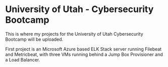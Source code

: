 # University of Utah - Cybersecurity Bootcamp

This is where my projects for the University of Utah Cybersecurity Bootcamp will be uploaded.

First project is an Microsoft Azure based ELK Stack server running Filebeat and Metricbeat, with three VMs running behind a Jump Box Provisioner and a Load Balancer.
